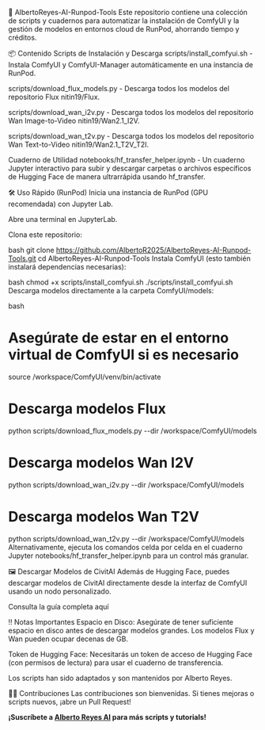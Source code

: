 🚀 AlbertoReyes-AI-Runpod-Tools
Este repositorio contiene una colección de scripts y cuadernos para automatizar la instalación de ComfyUI y la gestión de modelos en entornos cloud de RunPod, ahorrando tiempo y créditos.

📦 Contenido
Scripts de Instalación y Descarga
scripts/install_comfyui.sh - Instala ComfyUI y ComfyUI-Manager automáticamente en una instancia de RunPod.

scripts/download_flux_models.py - Descarga todos los modelos del repositorio Flux nitin19/Flux.

scripts/download_wan_i2v.py - Descarga todos los modelos del repositorio Wan Image-to-Video nitin19/Wan2.1_I2V.

scripts/download_wan_t2v.py - Descarga todos los modelos del repositorio Wan Text-to-Video nitin19/Wan2.1_T2V_T2I.

Cuaderno de Utilidad
notebooks/hf_transfer_helper.ipynb - Un cuaderno Jupyter interactivo para subir y descargar carpetas o archivos específicos de Hugging Face de manera ultrarrápida usando hf_transfer.

🛠️ Uso Rápido (RunPod)
Inicia una instancia de RunPod (GPU recomendada) con Jupyter Lab.

Abre una terminal en JupyterLab.

Clona este repositorio:

bash
git clone https://github.com/AlbertoR2025/AlbertoReyes-AI-Runpod-Tools.git
cd AlbertoReyes-AI-Runpod-Tools
Instala ComfyUI (esto también instalará dependencias necesarias):

bash
chmod +x scripts/install_comfyui.sh
./scripts/install_comfyui.sh
Descarga modelos directamente a la carpeta ComfyUI/models:

bash
# Asegúrate de estar en el entorno virtual de ComfyUI si es necesario
source /workspace/ComfyUI/venv/bin/activate

# Descarga modelos Flux
python scripts/download_flux_models.py --dir /workspace/ComfyUI/models

# Descarga modelos Wan I2V
python scripts/download_wan_i2v.py --dir /workspace/ComfyUI/models

# Descarga modelos Wan T2V
python scripts/download_wan_t2v.py --dir /workspace/ComfyUI/models
Alternativamente, ejecuta los comandos celda por celda en el cuaderno Jupyter notebooks/hf_transfer_helper.ipynb para un control más granular.

🖼️ Descargar Modelos de CivitAI
Además de Hugging Face, puedes descargar modelos de CivitAI directamente desde la interfaz de ComfyUI usando un nodo personalizado.

Consulta la guía completa aquí

‼️ Notas Importantes
Espacio en Disco: Asegúrate de tener suficiente espacio en disco antes de descargar modelos grandes. Los modelos Flux y Wan pueden ocupar decenas de GB.

Token de Hugging Face: Necesitarás un token de acceso de Hugging Face (con permisos de lectura) para usar el cuaderno de transferencia.

Los scripts han sido adaptados y son mantenidos por Alberto Reyes.

👨‍💻 Contribuciones
Las contribuciones son bienvenidas. Si tienes mejoras o scripts nuevos, ¡abre un Pull Request!



**¡Suscríbete a [Alberto Reyes AI](https://www.youtube.com/@btoreyes) para más scripts y tutorials!**